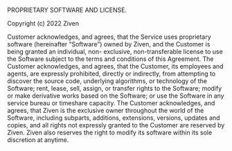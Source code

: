PROPRIETARY SOFTWARE AND LICENSE.

Copyright (c) 2022 Ziven

 Customer acknowledges, and agrees, that the Service uses proprietary software (hereinafter “Software”) owned by Ziven, and the Customer is being granted an individual, non- exclusive, non-transferable license to use the Software subject to the terms and conditions of this Agreement. The Customer acknowledges, and agrees, that the Customer, its employees and agents, are expressly prohibited, directly or indirectly, from attempting to discover the source code, underlying algorithms, or technology of the Software; rent, lease, sell, assign, or transfer rights to the Software; modify or make derivative works based on the Software; or use the Software in any service bureau or timeshare capacity. The Customer acknowledges, and agrees, that Ziven is the exclusive owner throughout the world of the Software, including subparts, additions, extensions, versions, updates and copies, and all rights not expressly granted to the Customer are reserved by Ziven. Ziven also reserves the right to modify its software within its sole discretion at anytime.